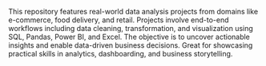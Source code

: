 This repository features real-world data analysis projects from domains like e-commerce, food delivery, and retail.
Projects involve end-to-end workflows including data cleaning, transformation, and visualization using SQL, Pandas, Power BI, and Excel.
The objective is to uncover actionable insights and enable data-driven business decisions.
Great for showcasing practical skills in analytics, dashboarding, and business storytelling.
